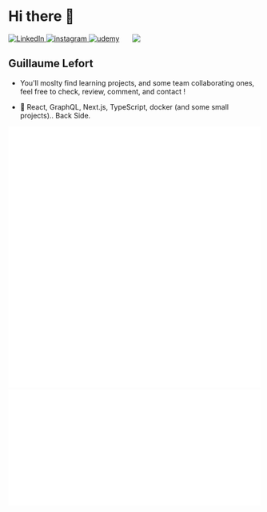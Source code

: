 # Hi there 👋

 <div align="left">
   <a href="https://www.linkedin.com/in/lefort-guillaume/">
    <img
      src="https://img.shields.io/static/v1?logo=linkedin&style=flat-square&color=0072b1&label=LinkedIn&message=%E2%98%86"
      alt="LinkedIn"
    />
  </a>
    <a href="https://www.instagram.com/sir.harvey">
    <img
      src="https://img.shields.io/static/v1?logo=instagram&style=flat-square&color=0072b1&label=instagram&message=%E2%98%86"
      alt="instagram"
    />
  </a>
       <a href="https://www.udemy.com/user/guillaume-633">
    <img
      src="https://img.shields.io/static/v1?logo=udemy&style=flat-square&color=0072b1&label=udemy&message=%E2%98%86"
      alt="udemy"
    />
  </a>
  <a href="https://app.daily.dev/harveyBix" target="_blank">
    <img
      src="https://api.daily.dev/devcards/793157ef86e24324a9ef3afae6975b39.png?r=1jm"
      width="256"
      align="right"
      />
  </a>
 </div>

## Guillaume Lefort

- You'll moslty find learning projects, and some team collaborating ones, feel free to check, review, comment, and contact !

- :memo: React, GraphQL, Next.js, TypeScript, docker (and some small projects).. Back Side.

<div>
  
![Metrics](https://raw.githubusercontent.com/SirHarveyBix/SirHarveyBix/metrics/github-metrics.svg)
![Metrics](https://raw.githubusercontent.com/SirHarveyBix/SirHarveyBix/metrics/metrics.plugin.languages.details.svg)
<!-- ![Notable contributions](https://raw.githubusercontent.com/SirHarveyBix/SirHarveyBix/github-metrics/notable.svg)
![Achievements](https://raw.githubusercontent.com/SirHarveyBix/SirHarveyBix/github-metrics/achievements.svg)

secret setup => https://github.com/lowlighter/metrics/blob/master/.github/readme/partials/documentation/setup/action.md
metrics plugins => https://github.com/marketplace/actions/metrics-embed -->

</div>
